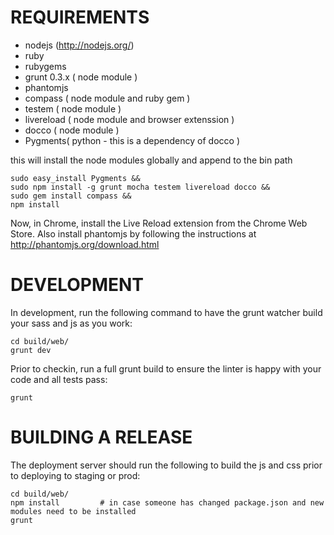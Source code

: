 REQUIREMENTS
============
 * nodejs (http://nodejs.org/)
 * ruby
 * rubygems
 * grunt 0.3.x ( node module )
 * phantomjs
 * compass ( node module and ruby gem ) 
 * testem ( node module )
 * livereload ( node module and browser extenssion )
 * docco ( node module )
 * Pygments( python - this is a dependency of docco )

this will install the node modules globally and append to the bin path

    sudo easy_install Pygments &&
    sudo npm install -g grunt mocha testem livereload docco &&
    sudo gem install compass &&
    npm install

Now, in Chrome, install the Live Reload extension from the Chrome Web Store.
Also install phantomjs by following the instructions at http://phantomjs.org/download.html

DEVELOPMENT
===========
In development, run the following command to have the grunt watcher build your sass and js as you work:

    cd build/web/
    grunt dev

Prior to checkin, run a full grunt build to ensure the linter is happy with your code and all tests pass:

    grunt


BUILDING A RELEASE
==================
The deployment server should run the following to build the js and css prior to deploying to staging or prod:

    cd build/web/
    npm install         # in case someone has changed package.json and new modules need to be installed
    grunt
